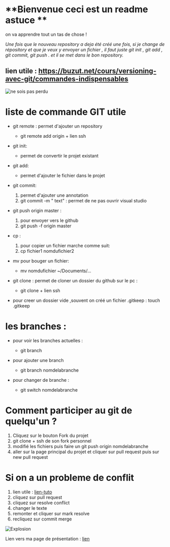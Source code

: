 # **Bienvenue ceci est un readme astuce **

on va apprendre tout un tas de chose ! 


*Une fois que le nouveau repository a deja été créé une fois, si je change de répository et que je veux y envoyer un fichier , il faut juste git init , git add , git commit, git push . et il se met dans le bon repository.*

## lien utile : https://buzut.net/cours/versioning-avec-git/commandes-indispensables


![ne sois pas perdu](https://img-9gag-fun.9cache.com/photo/aVD4oo8_460s.jpg)

# liste de commande GIT utile 

*  git remote : permet d'ajouter un repository 
    * git remote  add origin + lien ssh

* git init:
    * permet de convertir le projet existant 

* git add:
    *   permet d'ajouter le fichier dans le projet 

* git commit:
    1. permet d'ajouter une annotation 
    2. git commit -m " text" : permet de ne pas ouvrir visual studio

* git push origin master :
    1. pour envoyer vers le github
    2.  git push -f origin master 

* cp :
    1. pour copier un fichier marche comme suit:
    2. cp fichier1 nomdufichier2


* mv pour bouger un fichier:
    * mv nomdufichier ~/Documents/...


* git clone : permet de cloner un dossier du github sur le pc  : 
    * git clone + lien ssh


* pour creer un dossier vide ,souvent on créé un fichier .gitkeep :  touch .gitkeep

# les branches :


* pour voir les branches actuelles : 
    * git branch 

* pour ajouter une branch
    * git branch nomdelabranche

* pour changer de branche : 
    * git switch nomdelabranche



# Comment participer au git de quelqu'un ? 

1. Cliquez sur le bouton Fork du projet
2. git clone + ssh de son fork personnel
3. modifié les fichiers puis faire un git push origin nomdelabranche
4. aller sur la page principal du projet et cliquer sur pull request puis sur new pull request


# Si on a un probleme de conflit 

1. lien utile :  [lien-tuto](https://docs.github.com/en/github/collaborating-with-pull-requests/addressing-merge-conflicts/resolving-a-merge-conflict-on-github)
2. cliquez sur pull request
3. cliquez sur resolve conflict
4. changer le texte 
5. remonter et cliquer sur mark resolve
6. recliquez sur commit merge 





![Explosion](https://media.giphy.com/media/2rqEdFfkMzXmo/giphy.gif?cid=ecf05e47tcvg6u7oeh1rbwf04tq5a7n3c8ye9wq7l0s6q7e8&rid=giphy.gif&ct=g)

Lien vers ma page de présentation : [lien](https://github.com/borisbecode/jour2/blob/master/readme.md)

